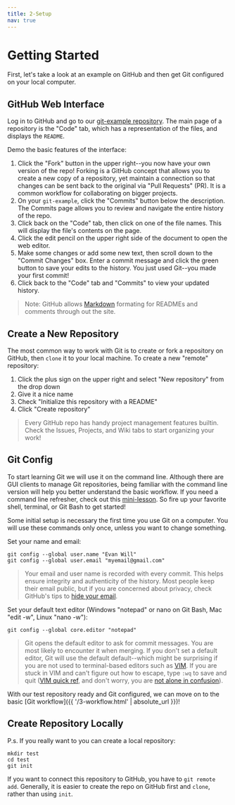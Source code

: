 ```yaml
---
title: 2-Setup
nav: true
---
```


# Getting Started

First, let's take a look at an example on GitHub and then get Git configured on your local computer.

## GitHub Web Interface

Log in to GitHub and go to our [git-example repository](https://github.com/uidaholib/git-example).
The main page of a repository is the "Code" tab, which has a representation of the files, and displays the `README`.

Demo the basic features of the interface:

1. Click the "Fork" button in the upper right--you now have your own version of the repo! Forking is a GitHub concept that allows you to create a new copy of a repository, yet maintain a connection so that changes can be sent back to the original via "Pull Requests" (PR). It is a common workflow for collaborating on bigger projects.
2. On your `git-example`, click the "Commits" button below the description. The Commits page allows you to review and navigate the entire history of the repo.
3. Click back on the "Code" tab, then click on one of the file names. This will display the file's contents on the page. 
4. Click the edit pencil on the upper right side of the document to open the web editor. 
5. Make some changes or add some new text, then scroll down to the "Commit Changes" box. Enter a commit message and click the green button to save your edits to the history. You just used Git--you made your first commit!
6. Click back to the "Code" tab and "Commits" to view your updated history.

> Note: GitHub allows [Markdown](https://guides.github.com/features/mastering-markdown/) formating for READMEs and comments through out the site.

## Create a New Repository

The most common way to work with Git is to create or fork a repository on GitHub, then `clone` it to your local machine.
To create a new "remote" repository:

1. Click the plus sign on the upper right and select "New repository" from the drop down
2. Give it a nice name
3. Check "Initialize this repository with a README"
4. Click "Create repository"

> Every GitHub repo has handy project management features builtin. 
> Check the Issues, Projects, and Wiki tabs to start organizing your work!

## Git Config

To start learning Git we will use it on the command line.
Although there are GUI clients to manage Git repositories, being familiar with the command line version will help you better understand the basic workflow.
If you need a command line refresher, check out this [mini-lesson](https://evanwill.github.io/_drafts/notes/commandline.html).
So fire up your favorite shell, terminal, or Git Bash to get started!

Some initial setup is necessary the first time you use Git on a computer.
You will use these commands only once, unless you want to change something.

Set your name and email:

```
git config --global user.name "Evan Will"
git config --global user.email "myemail@gmail.com"
```

> Your email and user name is recorded with every commit.
> This helps ensure integrity and authenticity of the history.
> Most people keep their email public, but if you are concerned about privacy, check GitHub's tips to [hide your email](https://help.github.com/articles/keeping-your-email-address-private/).

Set your default text editor (Windows "notepad" or nano on Git Bash, Mac "edit -w", Linux "nano -w"):

```
git config --global core.editor "notepad"
```

> Git opens the default editor to ask for commit messages. 
> You are most likely to encounter it when merging.
> If you don't set a default editor, Git will use the default default--which might be surprising if you are not used to terminal-based editors such as [VIM](http://www.vim.org/). 
> If you are stuck in VIM and can't figure out how to escape, type `:wq` to save and quit ([VIM quick ref](https://w3.cs.jmu.edu/bernstdh/Web/common/help/vim.php), and don't worry, you are [not alone in confusion](https://stackoverflow.blog/2017/05/23/stack-overflow-helping-one-million-developers-exit-vim/)).

With our test repository ready and Git configured, we can move on to the basic [Git workflow]({{ '/3-workflow.html' | absolute_url }})!

## Create Repository Locally

P.s. If you really want to you can create a local repository:

```
mkdir test
cd test
git init
```

If you want to connect this repository to GitHub, you have to `git remote add`.
Generally, it is easier to create the repo on GitHub first and `clone`, rather than using `init`.
